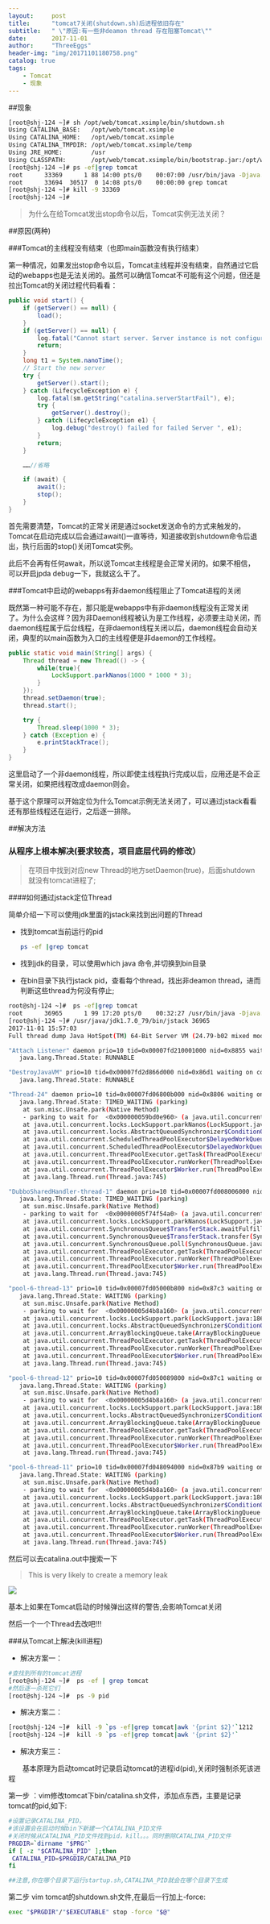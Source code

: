 ```yaml
---
layout:     post
title:      "tomcat7关闭(shutdown.sh)后进程依旧存在"
subtitle:   " \"原因:有一些非deamon thread 存在阻塞Tomcat\""
date:       2017-11-01
author:     "ThreeEggs"
header-img: "img/20171101180758.png"
catalog: true
tags:
    - Tomcat
    - 现象
---
```




##现象

```bash
[root@shj-124 ~]# sh /opt/web/tomcat.xsimple/bin/shutdown.sh 
Using CATALINA_BASE:   /opt/web/tomcat.xsimple
Using CATALINA_HOME:   /opt/web/tomcat.xsimple
Using CATALINA_TMPDIR: /opt/web/tomcat.xsimple/temp
Using JRE_HOME:        /usr
Using CLASSPATH:       /opt/web/tomcat.xsimple/bin/bootstrap.jar:/opt/web/tomcat.xsimple/bin/tomcat-juli.jar
[root@shj-124 ~]# ps -ef|grep tomcat
root      33369      1 88 14:00 pts/0    00:07:00 /usr/bin/java -Djava.util.logging.config.file=/opt/web/tomcat.xsimple/conf/logging.properties -Djava.util.logging.manager=org.apache.juli.ClassLoaderLogManager -server -Dfile.encoding=UTF-8 -Xms10G -Xmx10G -Xss512k -XX:+AggressiveOpts -XX:+UseBiasedLocking -XX:PermSize=256M -XX:MaxPermSize=512M -XX:+DisableExplicitGC -XX:MaxTenuringThreshold=31 -XX:+UseConcMarkSweepGC -XX:+UseParNewGC -XX:+CMSParallelRemarkEnabled -XX:+UseCMSCompactAtFullCollection -XX:LargePageSizeInBytes=128m -XX:+UseFastAccessorMethods -XX:+UseCMSInitiatingOccupancyOnly -Djava.awt.headless=true -Djdk.tls.ephemeralDHKeySize=2048 -Djava.protocol.handler.pkgs=org.apache.catalina.webresources -Djava.endorsed.dirs=/opt/web/tomcat.xsimple/endorsed -classpath /opt/web/tomcat.xsimple/bin/bootstrap.jar:/opt/web/tomcat.xsimple/bin/tomcat-juli.jar -Dcatalina.base=/opt/web/tomcat.xsimple -Dcatalina.home=/opt/web/tomcat.xsimple -Djava.io.tmpdir=/opt/web/tomcat.xsimple/temp org.apache.catalina.startup.Bootstrap start
root      33694  30517  0 14:08 pts/0    00:00:00 grep tomcat
[root@shj-124 ~]# kill -9 33369
[root@shj-124 ~]# 
```

>为什么在给Tomcat发出stop命令以后，Tomcat实例无法关闭？

##原因(两种)

###Tomcat的主线程没有结束（也即main函数没有执行结束）

第一种情况，如果发出stop命令以后，Tomcat主线程并没有结束，自然通过它启动的webapps也是无法关闭的。虽然可以确信Tomcat不可能有这个问题，但还是拉出Tomcat的关闭过程代码看看：

```java
public void start() {
    if (getServer() == null) {
        load();
    }
    if (getServer() == null) {
        log.fatal("Cannot start server. Server instance is not configured.");
        return;
    }
    long t1 = System.nanoTime();
    // Start the new server
    try {
        getServer().start();
    } catch (LifecycleException e) {
        log.fatal(sm.getString("catalina.serverStartFail"), e);
        try {
            getServer().destroy();
        } catch (LifecycleException e1) {
            log.debug("destroy() failed for failed Server ", e1);
        }
        return;
    }

    ……//省略

    if (await) {
        await();
        stop();
    }
}
```

首先需要清楚，Tomcat的正常关闭是通过socket发送命令的方式来触发的，Tomcat在启动完成以后会通过await()一直等待，知道接收到shutdown命令后退出，执行后面的stop()关闭Tomcat实例。

此后不会再有任何await，所以说Tomcat主线程是会正常关闭的。如果不相信，可以开启jpda debug一下，我就这么干了。

###Tomcat中启动的webapps有非daemon线程阻止了Tomcat进程的关闭

既然第一种可能不存在，那只能是webapps中有非daemon线程没有正常关闭了。为什么会这样？因为非Daemon线程被认为是工作线程，必须要主动关闭，而daemon线程属于后台线程，在非daemon线程关闭以后，daemon线程会自动关闭，典型的以main函数为入口的主线程便是非daemon的工作线程。

```java
public static void main(String[] args) {
    Thread thread = new Thread(() -> {
        while(true){
            LockSupport.parkNanos(1000 * 1000 * 3);
        }
    });
    thread.setDaemon(true);
    thread.start();

    try {
        Thread.sleep(1000 * 3);
    } catch (Exception e) {
        e.printStackTrace();
    }
}
```

这里启动了一个非daemon线程，所以即使主线程执行完成以后，应用还是不会正常关闭，如果把线程改成daemon则会。

基于这个原理可以开始定位为什么Tomcat示例无法关闭了，可以通过jstack看看还有那些线程还在运行，之后逐一排除。



##解决方法


### 从程序上根本解决(要求较高，项目底层代码的修改） 

> 在项目中找到对应new Thread的地方setDaemon(true)，后面shutdown就没有tomcat进程了;

####如何通过jstack定位Thread

简单介绍一下可以使用jdk里面的jstack来找到出问题的Thread

* 找到tomcat当前运行的pid

  ```bash
  ps -ef |grep tomcat
  ```


* 找到jdk的目录，可以使用which java 命令,并切换到bin目录
* 在bin目录下执行jstack pid，查看每个thread，找出非deamon thread，进而判断这些thread为何没有停止;

```bash
root@shj-124 ~]#  ps -ef|grep tomcat
root      36965      1 99 17:20 pts/0    00:32:27 /usr/bin/java -Djava.util.logging.config.file=/opt/web/tomcat.xsimple/conf/logging.properties -Djava.util.logging.manag...
[root@shj-124 ~]# /usr/java/jdk1.7.0_79/bin/jstack 36965
2017-11-01 15:57:03
Full thread dump Java HotSpot(TM) 64-Bit Server VM (24.79-b02 mixed mode):

"Attach Listener" daemon prio=10 tid=0x00007fd210001000 nid=0x8855 waiting on condition [0x0000000000000000]
   java.lang.Thread.State: RUNNABLE

"DestroyJavaVM" prio=10 tid=0x00007fd2d866d000 nid=0x86d1 waiting on condition [0x0000000000000000]
   java.lang.Thread.State: RUNNABLE

"Thread-24" daemon prio=10 tid=0x00007fd06800b000 nid=0x8806 waiting on condition [0x00007fd1756e2000]
   java.lang.Thread.State: TIMED_WAITING (parking)
	at sun.misc.Unsafe.park(Native Method)
	- parking to wait for  <0x000000059bd0e960> (a java.util.concurrent.locks.AbstractQueuedSynchronizer$ConditionObject)
	at java.util.concurrent.locks.LockSupport.parkNanos(LockSupport.java:226)
	at java.util.concurrent.locks.AbstractQueuedSynchronizer$ConditionObject.awaitNanos(AbstractQueuedSynchronizer.java:2082)
	at java.util.concurrent.ScheduledThreadPoolExecutor$DelayedWorkQueue.take(ScheduledThreadPoolExecutor.java:1090)
	at java.util.concurrent.ScheduledThreadPoolExecutor$DelayedWorkQueue.take(ScheduledThreadPoolExecutor.java:807)
	at java.util.concurrent.ThreadPoolExecutor.getTask(ThreadPoolExecutor.java:1068)
	at java.util.concurrent.ThreadPoolExecutor.runWorker(ThreadPoolExecutor.java:1130)
	at java.util.concurrent.ThreadPoolExecutor$Worker.run(ThreadPoolExecutor.java:615)
	at java.lang.Thread.run(Thread.java:745)

"DubboSharedHandler-thread-1" daemon prio=10 tid=0x00007fd008006000 nid=0x8805 waiting on condition [0x00007fd21ca5f000]
   java.lang.Thread.State: TIMED_WAITING (parking)
	at sun.misc.Unsafe.park(Native Method)
	- parking to wait for  <0x00000005f74f54a0> (a java.util.concurrent.SynchronousQueue$TransferStack)
	at java.util.concurrent.locks.LockSupport.parkNanos(LockSupport.java:226)
	at java.util.concurrent.SynchronousQueue$TransferStack.awaitFulfill(SynchronousQueue.java:460)
	at java.util.concurrent.SynchronousQueue$TransferStack.transfer(SynchronousQueue.java:359)
	at java.util.concurrent.SynchronousQueue.poll(SynchronousQueue.java:942)
	at java.util.concurrent.ThreadPoolExecutor.getTask(ThreadPoolExecutor.java:1068)
	at java.util.concurrent.ThreadPoolExecutor.runWorker(ThreadPoolExecutor.java:1130)
	at java.util.concurrent.ThreadPoolExecutor$Worker.run(ThreadPoolExecutor.java:615)
	at java.lang.Thread.run(Thread.java:745)

"pool-6-thread-13" prio=10 tid=0x00007fd05000b800 nid=0x87c3 waiting on condition [0x00007fd21d479000]
   java.lang.Thread.State: WAITING (parking)
	at sun.misc.Unsafe.park(Native Method)
	- parking to wait for  <0x00000005d4b8a160> (a java.util.concurrent.locks.AbstractQueuedSynchronizer$ConditionObject)
	at java.util.concurrent.locks.LockSupport.park(LockSupport.java:186)
	at java.util.concurrent.locks.AbstractQueuedSynchronizer$ConditionObject.await(AbstractQueuedSynchronizer.java:2043)
	at java.util.concurrent.ArrayBlockingQueue.take(ArrayBlockingQueue.java:374)
	at java.util.concurrent.ThreadPoolExecutor.getTask(ThreadPoolExecutor.java:1068)
	at java.util.concurrent.ThreadPoolExecutor.runWorker(ThreadPoolExecutor.java:1130)
	at java.util.concurrent.ThreadPoolExecutor$Worker.run(ThreadPoolExecutor.java:615)
	at java.lang.Thread.run(Thread.java:745)

"pool-6-thread-12" prio=10 tid=0x00007fd050089800 nid=0x87c1 waiting on condition [0x00007fcfe37f2000]
   java.lang.Thread.State: WAITING (parking)
	at sun.misc.Unsafe.park(Native Method)
	- parking to wait for  <0x00000005d4b8a160> (a java.util.concurrent.locks.AbstractQueuedSynchronizer$ConditionObject)
	at java.util.concurrent.locks.LockSupport.park(LockSupport.java:186)
	at java.util.concurrent.locks.AbstractQueuedSynchronizer$ConditionObject.await(AbstractQueuedSynchronizer.java:2043)
	at java.util.concurrent.ArrayBlockingQueue.take(ArrayBlockingQueue.java:374)
	at java.util.concurrent.ThreadPoolExecutor.getTask(ThreadPoolExecutor.java:1068)
	at java.util.concurrent.ThreadPoolExecutor.runWorker(ThreadPoolExecutor.java:1130)
	at java.util.concurrent.ThreadPoolExecutor$Worker.run(ThreadPoolExecutor.java:615)
	at java.lang.Thread.run(Thread.java:745)

"pool-6-thread-11" prio=10 tid=0x00007fd048094000 nid=0x87b9 waiting on condition [0x00007fcfe3b2f000]
   java.lang.Thread.State: WAITING (parking)
	at sun.misc.Unsafe.park(Native Method)
	- parking to wait for  <0x00000005d4b8a160> (a java.util.concurrent.locks.AbstractQueuedSynchronizer$ConditionObject)
	at java.util.concurrent.locks.LockSupport.park(LockSupport.java:186)
	at java.util.concurrent.locks.AbstractQueuedSynchronizer$ConditionObject.await(AbstractQueuedSynchronizer.java:2043)
	at java.util.concurrent.ArrayBlockingQueue.take(ArrayBlockingQueue.java:374)
	at java.util.concurrent.ThreadPoolExecutor.getTask(ThreadPoolExecutor.java:1068)
	at java.util.concurrent.ThreadPoolExecutor.runWorker(ThreadPoolExecutor.java:1130)
	at java.util.concurrent.ThreadPoolExecutor$Worker.run(ThreadPoolExecutor.java:615)
	at java.lang.Thread.run(Thread.java:745)
```

然后可以去catalina.out中搜索一下

> This is very likely to create a memory leak

![](https://raw.githubusercontent.com/wangmax0330/Myblog/master/image/20171101175206.png)

基本上如果在Tomcat启动的时候弹出这样的警告,会影响Tomcat关闭

然后一个一个Thread去改吧!!!

###从Tomcat上解决(kill进程)

- 解决方案一：

```bash
#查找到所有的tomcat进程
[root@shj-124 ~]#  ps -ef | grep tomcat
#然后逐一杀死它们
[root@shj-124 ~]#  ps -9 pid
```

- 解决方案二：

```bash
[root@shj-124 ~]#  kill -9 `ps -ef|grep tomcat|awk '{print $2}'`1212
[root@shj-124 ~]#  kill -9 `ps -ef|grep tomcat|awk '{print $2}'`
```

- 解决方案三：

  基本原理为启动tomcat时记录启动tomcat的进程id(pid),关闭时强制杀死该进程

第一步 ：vim修改tomcat下bin/catalina.sh文件，添加点东西，主要是记录tomcat的pid,如下:

```bash
#设置记录CATALINA_PID。
#该设置会在启动时候bin下新建一个CATALINA_PID文件
#关闭时候从CATALINA_PID文件找到pid，kill。。。同时删除CATALINA_PID文件
PRGDIR=`dirname "$PRG"`
if [ -z "$CATALINA_PID" ];then
 CATALINA_PID=$PRGDIR/CATALINA_PID
fi

##注意,你在哪个目录下运行startup.sh,CATALINA_PID就会在哪个目录下生成
```

第二步 vim tomcat的shutdown.sh文件,在最后一行加上-force:

```bash
exec "$PRGDIR"/"$EXECUTABLE" stop -force "$@"
```








